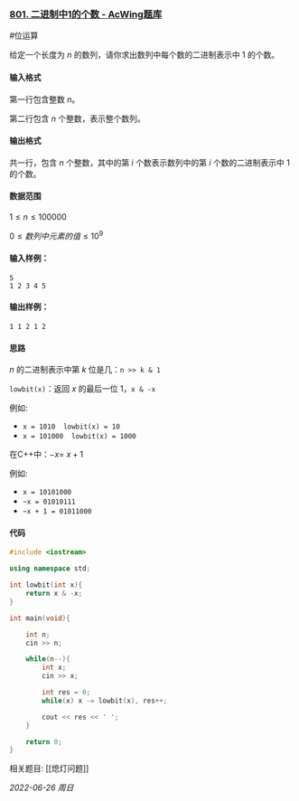 ### [801. 二进制中1的个数 - AcWing题库](https://www.acwing.com/problem/content/803/)

#位运算

给定一个长度为 $n$ 的数列，请你求出数列中每个数的二进制表示中 $1$ 的个数。

#### 输入格式

第一行包含整数 $n$。

第二行包含 $n$ 个整数，表示整个数列。

#### 输出格式

共一行，包含 $n$ 个整数，其中的第 $i$ 个数表示数列中的第 $i$ 个数的二进制表示中 $1$ 的个数。

#### 数据范围

$1≤n≤100000$

$0≤数列中元素的值≤10^9$

#### 输入样例：

```in
5
1 2 3 4 5
```

#### 输出样例：

```out
1 1 2 1 2
```

#### 思路

$n$ 的二进制表示中第 $k$ 位是几：`n >> k & 1`

`lowbit(x)`：返回 $x$ 的最后一位 $1$，`x & -x`

例如:
- `x = 1010  lowbit(x) = 10`
- `x = 101000  lowbit(x) = 1000`

在C++中：$-x = ~x + 1$

例如:
- `x = 10101000`
- `~x = 01010111`
- `~x + 1 = 01011000`

#### 代码

```cpp
#include <iostream>

using namespace std;

int lowbit(int x){
    return x & -x;
}

int main(void){

    int n;
    cin >> n;

    while(n--){
        int x;
        cin >> x;

        int res = 0;
        while(x) x -= lowbit(x), res++;

        cout << res << ' ';
    }

    return 0;
}
```


相关题目:
[[熄灯问题]]

*2022-06-26 周日*